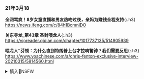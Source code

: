 ```note
```
### 21年3月18

**全网骂疯！8岁女童直播和男友热吻过夜，亲妈为赚钱全程支持**{:.h3}<br>
<https://news.ifeng.com/c/84h1BcmnlDO>

**关东寻龙_第43章 圣封喂龙人**{:.h3}<br>
<https://vipreader.qidian.com/chapter/1017737135/514905939>

**喂龙人”芬顿：为什么直到特朗普上台才拉响警钟？我们需要反思**{:.h3}<br>
https://www.voachinese.com/a/chris-fenton-exclusive-interview-20210315/5814560.html

<details>
	<summary>慎入🔞NSFW</summary>

  Not Safe For Work
  <img src="https://slack-imgs.com/?url=https://upload.wikimedia.org/wikipedia/commons/thumb/d/d3/Biohazard_Symbol_Specification.png/210px-Biohazard_Symbol_Specification.png">

    <details>

  	<summary>风险自理Use At Your Own Risk🈲</summary>
  	<pre>

ICN JUNGBU NATURAL CHAMPIONSHIP Bikini Open
https://www.youtube.com/watch?v=Y8fYxCHdR1k
hq720.jpg (360×202)<br>
<img src="http://slack-imgs.com/?url=http://i.ytimg.com/vi/Y8fYxCHdR1k/hq720.jpg?sqp=-oaymwEcCOgCEMoBSFXyq4qpAw4IARUAAIhCGAFwAcABBg==&rs=AOn4CLAg3Ggt7twOaCJxc9Oj00g9MjjZxQ"><br>

바싱슈트 경기모습
https://www.youtube.com/watch?v=kfB9hmzYmIg
hq2.jpg (480×270)<br>
<img src="http://slack-imgs.com/?url=http://i.ytimg.com/vi/kfB9hmzYmIg/hq2.jpg?sqp=-oaymwEcCOADEI4CSFXyq4qpAw4IARUAAIhCGAFwAcABBg==&rs=AOn4CLBSkUfehKFOMnU0v2LOq3Nec6MaVg"><br>

mqdefault_6s.webp (320×180)<br>
<img src="http://slack-imgs.com/?url=http://i.ytimg.com/an_webp/kfB9hmzYmIg/mqdefault_6s.webp?du=3000&sqp=COic4YIG&rs=AOn4CLDxdW8QLEx9IyMauRtooC29aNhSTg"><br>

艋舺大拜拜 定點舞台 惡魔舞團
https://www.youtube.com/watch?v=s5w_-9uJpEQ
hq2.jpg (480×360)<br>
<img src="http://slack-imgs.com/?url=http://i.ytimg.com/vi/s5w_-9uJpEQ/hq2.jpg"><br>

美情报机构：俄罗s诋毁拜登 zg盼特朗普败选
https://www.dw.com/zh/%E7%BE%8E%E6%83%85%E6%8A%A5%E6%9C%BA%E6%9E%84%E4%BF%84%E7%BD%97%E6%96%AF%E8%AF%8B%E6%AF%81%E6%8B%9C%E7%99%BB-%E4%B8%AD%E5%9B%BD%E7%9B%BC%E7%89%B9%E6%9C%97%E6%99%AE%E8%B4%A5%E9%80%89/a-54494806

金cr：我们的海w资产至少14万y以上，这要保护不好，可不得了
https://xw.qq.com/a/video/y3228ykqqax

金cr：我们的海w资产至少14万y以上，这要保护不好，可不得了
http://doris.yidianzixun.com/article/V_0EUMCPxK

EwvDH_IVoAIs0YO (556×587)<br>
<img src="http://slack-imgs.com/?url=http://pbs.twimg.com/media/EwvDH_IVoAIs0YO?format=png&name=orig"><br>
https://twitter.com/SHFb7mNKTeTIKfb/status/1372405089193787392?s=20
</pre>

</details>

</details>
